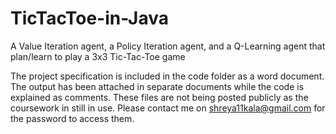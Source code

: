 # TicTacToe-in-Java
A Value Iteration agent, a Policy Iteration agent, and a Q-Learning agent that plan/learn to play a 3x3 Tic-Tac-Toe game

The project specification is included in the code folder as a word document. The output has been attached in separate documents while the code is explained as comments.
These files are not being posted publicly as the coursework in still in use. Please contact me on shreya11kala@gmail.com for the password to access them.

